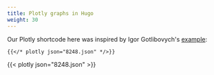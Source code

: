 ```yaml
---
title: Plotly graphs in Hugo
weight: 30
---
```


Our Plotly shortcode here was inspired by Igor Gotlibovych's [example](https://ig248.gitlab.io/post/2018-11-05-plotly-sample/):

```
{{</* plotly json="8248.json" */>}}
```

{{< plotly json="8248.json" >}}